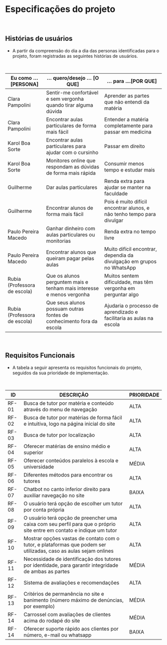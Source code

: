 # Especificações do projeto
<br>

## Histórias de usuários
- A partir da compreensão do dia a dia das personas identificadas para o projeto, foram registradas as seguintes histórias de usuários.
<br>

| Eu como …[PERSONA]           | … quero/desejo … [O QUE]                                              | … para ....[POR QUE]                                                   |
|------------------------------|-----------------------------------------------------------------------|------------------------------------------------------------------------|
| Clara Pampolini              | Sentir-me confortável e sem vergonha quando tirar alguma dúvida       | Aprender as partes que não entendi da matéria                          |
| Clara Pampolini              | Encontrar aulas particulares de forma mais fácil                      | Entender a matéria completamente para passar em medicina               |
| Karol Boa Sorte              | Encontrar aulas particulares para ajudar com o cursinho               | Passar em direito                                                      |
| Karol Boa Sorte              | Monitores online que respondam as dúvidas de forma mais rápida        | Consumir menos tempo e estudar mais                                    |
| Guilherme                    | Dar aulas particulares                                                | Renda extra para ajudar se manter na faculdade                         |
| Guilherme                    | Encontrar alunos de forma mais fácil                                  | Pois é muito difícil encontrar alunos, e não tenho tempo para divulgar |
| Paulo Pereira Macedo         | Ganhar dinheiro com aulas particulares ou monitorias                  | Renda extra no tempo livre                                             |
| Paulo Pereira Macedo         | Encontrar alunos que queiram pagar pelas aulas                        | Muito difícil encontrar, dependia da divulgação em grupos no WhatsApp  |
| Rubia (Professora de escola) | Que os alunos perguntem mais e tenham mais interesse e menos vergonha | Muitos sentem dificuldade, mas têm vergonha em perguntar algo          |
| Rubia (Professora de escola) | Que seus alunos possuam outras fontes de conhecimento fora da escola  | Ajudaria o processo de aprendizado e facilitaria as aulas na escola    |
<br>

## Requisitos Funcionais
- A tabela a seguir apresenta os requisitos funcionais do projeto, seguidos da sua prioridade de implementação.
<br>

| ID    | DESCRIÇÃO                                                                                                              | PRIORIDADE |
|-------|------------------------------------------------------------------------------------------------------------------------|------------|
| RF-01 | Busca de tutor por matéria e conteúdo através do menu de navegação                                                     | ALTA       |
| RF-02 | Busca de tutor por matérias de forma fácil e intuitiva, logo na página inicial do site                                 | ALTA       |
| RF-03 | Busca de tutor por localização                                                                                         | ALTA       |
| RF-04 | Oferecer matérias de ensino médio e superior                                                                           | ALTA       |
| RF-05 | Oferecer conteúdos paralelos à escola e universidade                                                                   | MÉDIA      |
| RF-06 | Diferentes métodos para encontrar os tutores                                                                           | ALTA       |
| RF-07 | Chatbot no canto inferior direito para auxiliar navegação no site                                                      | BAIXA      |
| RF-08 | O usuário terá opção de escolher um tutor por conta própria                                                            | ALTA       |
| RF-09 | O usuário terá opção de preencher uma caixa com seu perfil para que o próprio site entre em contato e indique um tutor | ALTA       |
| RF-10 | Mostrar opções vastas de contato com o tutor, e plataformas que podem ser utilizadas, caso as aulas sejam onlines      | ALTA       |
| RF-11 | Necessidade de identificação dos tutores por identidade, para garantir integridade de ambas as partes                  | MÉDIA      |
| RF-12 | Sistema de avaliações e recomendações                                                                                  | ALTA       |
| RF-13 | Critérios de permanência no site e banimento (número máximo de denúncias, por exemplo)                                 | MÉDIA      |
| RF-14 | Carrossel com avaliações de clientes acima do rodapé do site                                                           | MÉDIA      |
| RF-14 | Oferecer suporte rápido aos clientes por número, e-mail ou whatsapp                                                    | BAIXA      |
